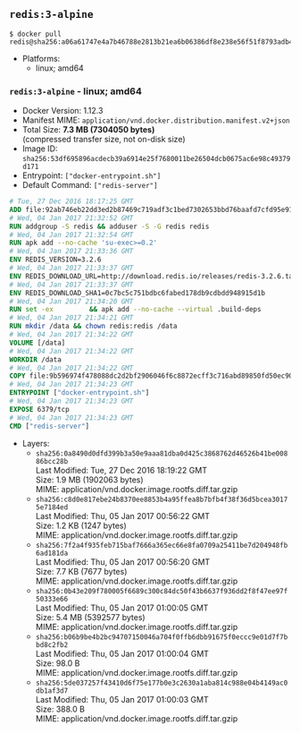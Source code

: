 ## `redis:3-alpine`

```console
$ docker pull redis@sha256:a06a61747e4a7b46788e2813b21ea6b06386df8e238e56f51f8793adb48f0a8b
```

-	Platforms:
	-	linux; amd64

### `redis:3-alpine` - linux; amd64

-	Docker Version: 1.12.3
-	Manifest MIME: `application/vnd.docker.distribution.manifest.v2+json`
-	Total Size: **7.3 MB (7304050 bytes)**  
	(compressed transfer size, not on-disk size)
-	Image ID: `sha256:53df695896acdecb39a6914e25f7680011be26504dcb0675ac6e98c49379d171`
-	Entrypoint: `["docker-entrypoint.sh"]`
-	Default Command: `["redis-server"]`

```dockerfile
# Tue, 27 Dec 2016 18:17:25 GMT
ADD file:92ab746eb22dd3ed2b87469c719adf3c1bed7302653bbd76baafd7cfd95e911e in / 
# Wed, 04 Jan 2017 21:32:52 GMT
RUN addgroup -S redis && adduser -S -G redis redis
# Wed, 04 Jan 2017 21:32:54 GMT
RUN apk add --no-cache 'su-exec>=0.2'
# Wed, 04 Jan 2017 21:33:36 GMT
ENV REDIS_VERSION=3.2.6
# Wed, 04 Jan 2017 21:33:37 GMT
ENV REDIS_DOWNLOAD_URL=http://download.redis.io/releases/redis-3.2.6.tar.gz
# Wed, 04 Jan 2017 21:33:37 GMT
ENV REDIS_DOWNLOAD_SHA1=0c7bc5c751bdbc6fabed178db9cdbdd948915d1b
# Wed, 04 Jan 2017 21:34:20 GMT
RUN set -ex 		&& apk add --no-cache --virtual .build-deps 		gcc 		linux-headers 		make 		musl-dev 		tar 		&& wget -O redis.tar.gz "$REDIS_DOWNLOAD_URL" 	&& echo "$REDIS_DOWNLOAD_SHA1 *redis.tar.gz" | sha1sum -c - 	&& mkdir -p /usr/src/redis 	&& tar -xzf redis.tar.gz -C /usr/src/redis --strip-components=1 	&& rm redis.tar.gz 		&& grep -q '^#define CONFIG_DEFAULT_PROTECTED_MODE 1$' /usr/src/redis/src/server.h 	&& sed -ri 's!^(#define CONFIG_DEFAULT_PROTECTED_MODE) 1$!\1 0!' /usr/src/redis/src/server.h 	&& grep -q '^#define CONFIG_DEFAULT_PROTECTED_MODE 0$' /usr/src/redis/src/server.h 		&& make -C /usr/src/redis 	&& make -C /usr/src/redis install 		&& rm -r /usr/src/redis 		&& apk del .build-deps
# Wed, 04 Jan 2017 21:34:21 GMT
RUN mkdir /data && chown redis:redis /data
# Wed, 04 Jan 2017 21:34:22 GMT
VOLUME [/data]
# Wed, 04 Jan 2017 21:34:22 GMT
WORKDIR /data
# Wed, 04 Jan 2017 21:34:22 GMT
COPY file:9b596974f478088dc2d2bf2906046f6c8872ecff3c716abd89850fd50ec90c47 in /usr/local/bin/ 
# Wed, 04 Jan 2017 21:34:23 GMT
ENTRYPOINT ["docker-entrypoint.sh"]
# Wed, 04 Jan 2017 21:34:23 GMT
EXPOSE 6379/tcp
# Wed, 04 Jan 2017 21:34:23 GMT
CMD ["redis-server"]
```

-	Layers:
	-	`sha256:0a8490d0dfd399b3a50e9aaa81dba0d425c3868762d46526b41be00886bcc28b`  
		Last Modified: Tue, 27 Dec 2016 18:19:22 GMT  
		Size: 1.9 MB (1902063 bytes)  
		MIME: application/vnd.docker.image.rootfs.diff.tar.gzip
	-	`sha256:c8d0e817ebe24b8370ee8853b4a95ffea8b7bfb4f38f36d5bcea30175e7184ed`  
		Last Modified: Thu, 05 Jan 2017 00:56:22 GMT  
		Size: 1.2 KB (1247 bytes)  
		MIME: application/vnd.docker.image.rootfs.diff.tar.gzip
	-	`sha256:7f2a4f935feb715baf7666a365ec66e8fa0709a25411be7d204948fb6ad181da`  
		Last Modified: Thu, 05 Jan 2017 00:56:20 GMT  
		Size: 7.7 KB (7677 bytes)  
		MIME: application/vnd.docker.image.rootfs.diff.tar.gzip
	-	`sha256:0b43e209f780005f6689c300c84dc50f43b6637f936dd2f8f47ee97f50333e66`  
		Last Modified: Thu, 05 Jan 2017 01:00:05 GMT  
		Size: 5.4 MB (5392577 bytes)  
		MIME: application/vnd.docker.image.rootfs.diff.tar.gzip
	-	`sha256:b06b9be4b2bc94707150046a704f0ffb6dbb91675f0eccc9e01d7f7bbd8c2fb2`  
		Last Modified: Thu, 05 Jan 2017 01:00:04 GMT  
		Size: 98.0 B  
		MIME: application/vnd.docker.image.rootfs.diff.tar.gzip
	-	`sha256:5de037257f43410d6f75e177b0e3c2630a1aba814c988e04b4149ac0db1af3d7`  
		Last Modified: Thu, 05 Jan 2017 01:00:03 GMT  
		Size: 388.0 B  
		MIME: application/vnd.docker.image.rootfs.diff.tar.gzip
